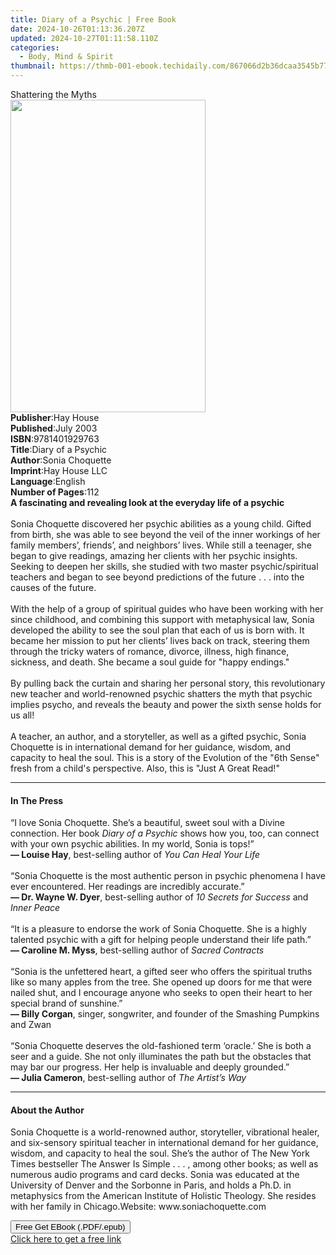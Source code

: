 ```yaml
---
title: Diary of a Psychic | Free Book
date: 2024-10-26T01:13:36.207Z
updated: 2024-10-27T01:11:58.110Z
categories:
  - Body, Mind & Spirit
thumbnail: https://thmb-001-ebook.techidaily.com/867066d2b36dcaa3545b779f52dbbd6a9676c691908322ab37ec163cd933e38a.jpg
---
```

<main id="book-container">
  <div class="flex flex-col">
    <div class="book-brief flex-1 py-6 px-4 sm:p-6 md:py-10 md:px-8">
      <!-- brief-->
      <div class="book-brief-main">Shattering the Myths</div>
    </div>
    <div
      class="book-meta-info flex-1 grid gap-4 col-start-1 col-end-3 row-start-1 sm:mb-6 sm:grid-cols-4 lg:gap-6 lg:col-start-2 lg:row-end-6 lg:row-span-6 lg:mb-0"
    >
      <div
        class="book-meta-info-left place-content-center mt-4 p-4 text-sm leading-6 col-start-2 col-span-2 dark:text-slate-400"
      >
        <img
          class="w-full h-500 object-cover rounded-lg sm:h-255 sm:col-span-2 lg:col-span-full"
          src="https://img-001-ebook.techidaily.com/268f22cb0c45e889dedd88d2ff99edbfb1231f44c2dc51a26763bfd3647629a1.jpg"
          alt=""
          width="312"
          height="500"
        />
      </div>
      <div
        class="book-meta-info-right mt-2 col-start-1 row-start-2 col-span-3 self-center"
      >
        <!-- meta data  -->
        <div class="flex flex-col px-4 md:px-8">
          <div class="flex-1">
            <strong>Publisher</strong>:<span class="px-2">Hay House</span>
          </div>
          <div class="flex-1">
            <strong>Published</strong>:<span class="px-2">July 2003</span>
          </div>
          <div class="flex-1">
            <strong>ISBN</strong>:<span class="px-2">9781401929763</span>
          </div>
          <div class="flex-1">
            <strong>Title</strong>:<span class="px-2">Diary of a Psychic</span>
          </div>
          <div class="flex-1">
            <strong>Author</strong>:<span class="px-2">Sonia Choquette</span>
          </div>
          <div class="flex-1">
            <strong>Imprint</strong>:<span class="px-2">Hay House LLC</span>
          </div>
          <div class="flex-1">
            <strong>Language</strong>:<span class="px-2">English</span>
          </div>
          <div class="flex-1">
            <strong>Number of Pages</strong>:<span class="px-2">112</span>
          </div>
        </div>
      </div>
    </div>
    <div class="book-description flex-1 py-6 px-4 sm:p-6 md:py-10 md:px-8">
      <div class="book-description-main">
        <div accordion-content="" id="description">
          <b
            >A fascinating and revealing look at the everyday life of a
            psychic<br /></b
          ><br />Sonia Choquette discovered her psychic abilities as a young
          child. Gifted from birth, she was able to see beyond the veil of the
          inner workings of her family members’, friends’, and neighbors’ lives.
          While still a teenager, she began to give readings, amazing her
          clients with her psychic insights. Seeking to deepen her skills, she
          studied with two master psychic/spiritual teachers and began to see
          beyond predictions of the future . . . into the causes of the future.
          <br /><br />With the help of a group of spiritual guides who have been
          working with her since childhood, and combining this support with
          metaphysical law, Sonia developed the ability to see the soul plan
          that each of us is born with. It became her mission to put her
          clients’ lives back on track, steering them through the tricky waters
          of romance, divorce, illness, high finance, sickness, and death. She
          became a soul guide for "happy endings." <br /><br />By pulling back
          the curtain and sharing her personal story, this revolutionary new
          teacher and world-renowned psychic shatters the myth that psychic
          implies psycho, and reveals the beauty and power the sixth sense holds
          for us all! <br /><br />A teacher, an author, and a storyteller, as
          well as a gifted psychic, Sonia Choquette is in international demand
          for her guidance, wisdom, and capacity to heal the soul. This is a
          story of the Evolution of the "6th Sense" fresh from a child's
          perspective. Also, this is "Just A Great Read!"
        </div>
        <div class="accordion-fader"></div>
      </div>
    </div>
    <div class="book-excerpts flex-1 py-6 px-4 sm:p-6 md:py-10 md:px-8">
      <!-- excerpts-->
      <div class="book-excerpts-main">
        <hr />
        <h4 class="placeholder placeholder-heading">
          <span>In The Press</span>
        </h4>
        <p>
          “I love Sonia Choquette. She’s a beautiful, sweet soul with a Divine
          connection. Her book <i>Diary of a Psychic </i>shows how you, too, can
          connect with your own psychic abilities. In my world, Sonia is
          tops!”<br /><b>— Louise Hay</b>, best-selling author of
          <i>You Can Heal Your Life</i><br /><br />“Sonia Choquette is the most
          authentic person in psychic phenomena I have ever encountered. Her
          readings are incredibly accurate.”<br /><b>— Dr. Wayne W. Dyer</b>,
          best-selling author of <i>10 Secrets for Success</i> and
          <i>Inner Peace</i><br /><br />“It is a pleasure to endorse the work of
          Sonia Choquette. She is a highly talented psychic with a gift for
          helping people understand their life path.” <br /><b
            >— Caroline M. Myss</b
          >, best-selling author of <i>Sacred Contracts</i><br /><br />“Sonia is
          the unfettered heart, a gifted seer who offers the spiritual truths
          like so many apples from the tree. She opened up doors for me that
          were nailed shut, and I encourage anyone who seeks to open their heart
          to her special brand of sunshine.” <br /><b>— Billy Corgan</b>,
          singer, songwriter, and founder of the Smashing Pumpkins and Zwan
          <br /><br />“Sonia Choquette deserves the old-fashioned term ‘oracle.’
          She is both a seer and a guide. She not only illuminates the path but
          the obstacles that may bar our progress. Her help is invaluable and
          deeply grounded.”<br /><b>— Julia Cameron</b>,&nbsp;best-selling
          author of <i>The Artist’s Way</i>
        </p>
      </div>
    </div>
    <div class="book-about-author flex-1 py-6 px-4 sm:p-6 md:py-10 md:px-8">
      <!-- about author-->
      <div class="book-main-author-main">
        <hr />
        <h4 class="placeholder placeholder-heading">
          <span>About the Author</span>
        </h4>
        <p>
          Sonia Choquette is a world-renowned author, storyteller, vibrational
          healer, and six-sensory spiritual teacher in international demand for
          her guidance, wisdom, and capacity to heal the soul. She’s the author
          of The New York Times bestseller The Answer Is Simple . . . , among
          other books; as well as numerous audio programs and card decks. Sonia
          was educated at the University of Denver and the Sorbonne in Paris,
          and holds a Ph.D. in metaphysics from the American Institute of
          Holistic Theology. She resides with her family in Chicago.Website:
          www.soniachoquette.com
        </p>
      </div>
    </div>
    <div class="book-free-get flex-1 py-6 px-4 sm:p-6 md:py-10 md:px-8">
      <button
        id="btn-free-get"
        class="bg-blue-500 hover:bg-blue-700 text-white font-bold py-2 px-4 rounded"
      >
        Free Get EBook (.PDF/.epub)
      </button>
      <div id="countdown-display" class="px-2 text-lg mt-2"></div>
      <a
        id="free-link"
        class="hidden bg-blue-500 hover:bg-blue-700 text-white font-bold py-2 px-4 rounded"
        href="https://www.ebooks.com/en-us/book/96316889/diary-of-a-psychic/sonia-choquette/"
        target="_blank"
        >Click here to get a free link</a
      >
    </div>
    <script>
      let countdownTime = 0;
      let countdownInterval = null;
      document
        .getElementById('btn-free-get')
        .addEventListener('click', startCountdown);
      function startCountdown() {
        countdownTime = new Date().getTime() + 60000 * 3;
        countdownInterval = setInterval(updateCountdown, 1000);
        document.getElementById('btn-free-get').disabled = true;
        document
          .getElementById('btn-free-get')
          .classList.add('bg-gray-500', 'cursor-not-allowed');
      }
      function updateCountdown() {
        let currentTime = new Date().getTime();
        let timeLeft = countdownTime - currentTime;
        let secondsLeft = Math.floor(timeLeft / 1000);
        document.getElementById('countdown-display').innerHTML =
          `Remaining time: ${secondsLeft} seconds.`;
        if (secondsLeft <= 0) {
          clearInterval(countdownInterval);
          document.getElementById('btn-free-get').classList.add('hidden');
          document.getElementById('free-link').classList.remove('hidden');
          document.getElementById('countdown-display').innerHTML = '';
        }
      }
    </script>
  </div>
</main>

<ins class="adsbygoogle"
      style="display:block"
      data-ad-client="ca-pub-7571918770474297"
      data-ad-slot="8358498916"
      data-ad-format="auto"
      data-full-width-responsive="true"></ins>
    